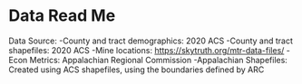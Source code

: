 # Data Read Me

Data Source:
-County and tract demographics: 2020 ACS
-County and tract shapefiles: 2020 ACS
-Mine locations: https://skytruth.org/mtr-data-files/
-Econ Metrics: Appalachian Regional Commission
-Appalachian Shapefiles: Created using ACS shapefiles, using the boundaries defined by ARC
